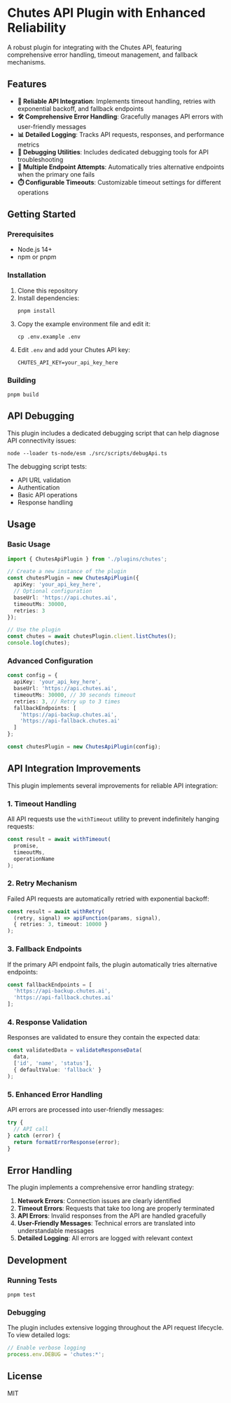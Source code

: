 # Chutes API Plugin with Enhanced Reliability

A robust plugin for integrating with the Chutes API, featuring comprehensive error handling, timeout management, and fallback mechanisms.

## Features

- **🚀 Reliable API Integration**: Implements timeout handling, retries with exponential backoff, and fallback endpoints
- **🛠️ Comprehensive Error Handling**: Gracefully manages API errors with user-friendly messages
- **📊 Detailed Logging**: Tracks API requests, responses, and performance metrics
- **🧪 Debugging Utilities**: Includes dedicated debugging tools for API troubleshooting
- **🔄 Multiple Endpoint Attempts**: Automatically tries alternative endpoints when the primary one fails
- **⏱️ Configurable Timeouts**: Customizable timeout settings for different operations

## Getting Started

### Prerequisites

- Node.js 14+
- npm or pnpm

### Installation

1. Clone this repository
2. Install dependencies:
   ```
   pnpm install
   ```
3. Copy the example environment file and edit it:
   ```
   cp .env.example .env
   ```
4. Edit `.env` and add your Chutes API key:
   ```
   CHUTES_API_KEY=your_api_key_here
   ```

### Building

```
pnpm build
```

## API Debugging

This plugin includes a dedicated debugging script that can help diagnose API connectivity issues:

```
node --loader ts-node/esm ./src/scripts/debugApi.ts
```

The debugging script tests:
- API URL validation
- Authentication
- Basic API operations
- Response handling

## Usage

### Basic Usage

```typescript
import { ChutesApiPlugin } from './plugins/chutes';

// Create a new instance of the plugin
const chutesPlugin = new ChutesApiPlugin({
  apiKey: 'your_api_key_here',
  // Optional configuration
  baseUrl: 'https://api.chutes.ai',
  timeoutMs: 30000,
  retries: 3
});

// Use the plugin
const chutes = await chutesPlugin.client.listChutes();
console.log(chutes);
```

### Advanced Configuration

```typescript
const config = {
  apiKey: 'your_api_key_here',
  baseUrl: 'https://api.chutes.ai',
  timeoutMs: 30000, // 30 seconds timeout
  retries: 3, // Retry up to 3 times
  fallbackEndpoints: [
    'https://api-backup.chutes.ai', 
    'https://api-fallback.chutes.ai'
  ]
};

const chutesPlugin = new ChutesApiPlugin(config);
```

## API Integration Improvements

This plugin implements several improvements for reliable API integration:

### 1. Timeout Handling

All API requests use the `withTimeout` utility to prevent indefinitely hanging requests:

```typescript
const result = await withTimeout(
  promise,
  timeoutMs,
  operationName
);
```

### 2. Retry Mechanism

Failed API requests are automatically retried with exponential backoff:

```typescript
const result = await withRetry(
  (retry, signal) => apiFunction(params, signal),
  { retries: 3, timeout: 10000 }
);
```

### 3. Fallback Endpoints

If the primary API endpoint fails, the plugin automatically tries alternative endpoints:

```typescript
const fallbackEndpoints = [
  'https://api-backup.chutes.ai',
  'https://api-fallback.chutes.ai'
];
```

### 4. Response Validation

Responses are validated to ensure they contain the expected data:

```typescript
const validatedData = validateResponseData(
  data,
  ['id', 'name', 'status'],
  { defaultValue: 'fallback' }
);
```

### 5. Enhanced Error Handling

API errors are processed into user-friendly messages:

```typescript
try {
  // API call
} catch (error) {
  return formatErrorResponse(error);
}
```

## Error Handling

The plugin implements a comprehensive error handling strategy:

1. **Network Errors**: Connection issues are clearly identified
2. **Timeout Errors**: Requests that take too long are properly terminated
3. **API Errors**: Invalid responses from the API are handled gracefully
4. **User-Friendly Messages**: Technical errors are translated into understandable messages
5. **Detailed Logging**: All errors are logged with relevant context

## Development

### Running Tests

```
pnpm test
```

### Debugging

The plugin includes extensive logging throughout the API request lifecycle. To view detailed logs:

```typescript
// Enable verbose logging
process.env.DEBUG = 'chutes:*';
```

## License

MIT
